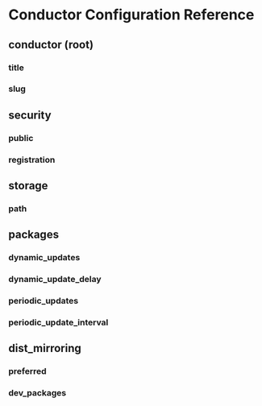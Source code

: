 # Conductor Configuration Reference

## conductor (root)

### title

### slug

## security

### public

### registration

## storage

### path

## packages

### dynamic_updates

### dynamic_update_delay

### periodic_updates

### periodic_update_interval

## dist_mirroring

### preferred

### dev_packages
